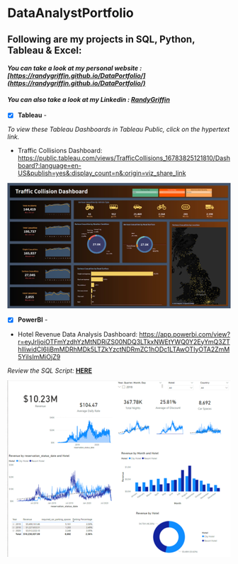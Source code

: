 # DataAnalystPortfolio
## Following are my projects in SQL, Python, Tableau & Excel: <br />
#### *You can take a look at my personal website : [https://randygriffin.github.io/DataPortfolio/](https://randygriffin.github.io/DataPortfolio/)* <br />
#### *You can also take a look at my Linkedin : [RandyGriffin](https://www.linkedin.com/in/randy-j-griffin/)* <br />

- [x] **Tableau** - 

*To view these Tableau Dashboards in Tableau Public, click on the hypertext link.*

- Traffic Collisions Dashboard: 
 https://public.tableau.com/views/TrafficCollisions_16783825121810/Dashboard?:language=en-US&publish=yes&:display_count=n&:origin=viz_share_link
 
![Traffic](visuals/Traffic.png) 


- [x] **PowerBI** - 


- Hotel Revenue Data Analysis Dashboard: 
 https://app.powerbi.com/view?r=eyJrIjoiOTFmYzdhYzMtNDRiZS00NDQ3LTkxNWEtYWQ0Y2EyYmQ3ZThlIiwidCI6IjBmMDRhMDk5LTZkYzctNDRmZC1hODc1LTAwOTIyOTA2ZmM5YiIsImMiOjZ9
 
 *Review the SQL Script:* **[HERE](https://github.com/RandyGriffin/DataAnalystPortfolio/blob/main/sql_raw/HotelSQL)**<br />
 
![Hotel](visuals/hotel-dashboard-pic.png) 
